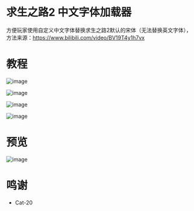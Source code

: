# 求生之路2 中文字体加载器

方便玩家使用自定义中文字体替换求生之路2默认的宋体（无法替换英文字体），方法来源：https://www.bilibili.com/video/BV19T4y1h7vx

# 教程

![image](https://user-images.githubusercontent.com/28080853/211884665-7706399b-e825-4b2c-b9b5-5e7fbd86d64b.png)

![image](https://user-images.githubusercontent.com/28080853/211884376-83978160-9fd5-4cf8-8165-f4b780e1ccd7.png)

![image](https://user-images.githubusercontent.com/28080853/211886890-6ba79015-2dcc-408e-b052-70dbd56283e9.png)

![image](https://user-images.githubusercontent.com/28080853/213100360-25c2cc67-8cab-43ab-aef5-6c432859c112.png)

# 预览

![image](https://user-images.githubusercontent.com/28080853/213100270-2366d0fa-21aa-436c-93df-d6a8907f4e4a.png)

# 鸣谢

* Cat-20
